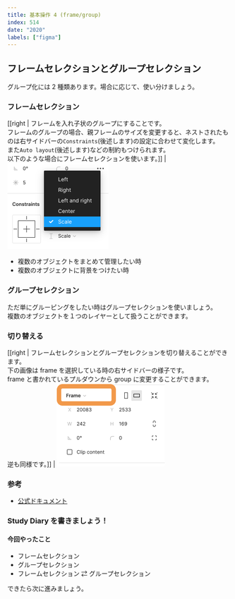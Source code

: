 ```yaml
---
title: 基本操作 4 (frame/group)
index: 514
date: "2020"
labels: ["figma"]
---
```


## フレームセレクションとグループセレクション

グループ化には 2 種類あります。場合に応じて、使い分けましょう。

### フレームセレクション

[[right | フレームを入れ子状のグループにすることです。<br/>フレームのグループの場合、親フレームのサイズを変更すると、ネストされたものは右サイドバーの`Constraints`(後述します)の設定に合わせて変化します。<br/>また`Auto layout`(後述します)などの制約もつけられます。<br/>以下のような場合にフレームセレクションを使います。]]
| ![constraints](./img/constraints.png)

- 複数のオブジェクトをまとめて管理したい時
- 複数のオブジェクトに背景をつけたい時

### グループセレクション

ただ単にグルーピングをしたい時はグループセレクションを使いましょう。  
複数のオブジェクトを１つのレイヤーとして扱うことができます。

### 切り替える

[[right | フレームセレクションとグループセレクションを切り替えることができます。<br/>下の画像は frame を選択している時の右サイドバーの様子です。<br/>frame と書かれているプルダウンから group に変更することができます。<br/>逆も同様です。]]
| ![frame-to-group](./img/frame-to-group.png)

### 参考

- [公式ドキュメント](https://help.figma.com/hc/en-us/articles/360039832054-Frames-and-Groups)

### Study Diary を書きましょう！

#### 今回やったこと

- フレームセレクション
- グループセレクション
- フレームセレクション ⇄ グループセレクション

できたら次に進みましょう。
